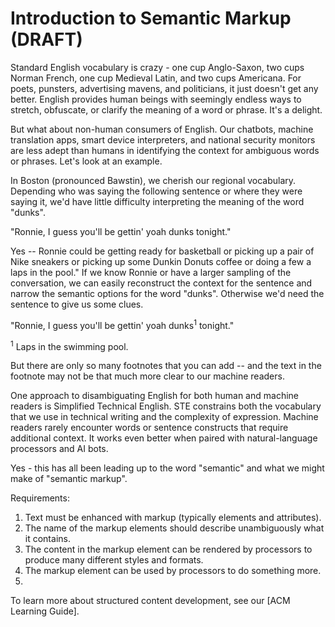 # Introduction to Semantic Markup (DRAFT)

Standard English vocabulary is crazy - one cup Anglo-Saxon, two cups Norman French, one cup Medieval Latin, and two cups Americana. For poets, punsters, advertising mavens, and politicians, it just doesn't get any better. English provides human beings with seemingly endless ways to stretch, obfuscate, or clarify the meaning of a word or phrase. It's a delight.   

But what about non-human consumers of English. Our chatbots, machine translation apps, smart device interpreters, and national security monitors are less adept than humans in identifying the context for ambiguous words or phrases. Let's look at an  example.  

In Boston (pronounced Bawstin), we cherish our regional vocabulary. Depending who was saying the following sentence or where they were saying it, we'd have little difficulty interpreting the meaning of the word "dunks".   

"Ronnie, I guess you'll be gettin' yoah dunks tonight."

Yes -- Ronnie could be getting ready for basketball or picking up a pair of Nike sneakers or picking up some Dunkin Donuts coffee or doing a few a laps in the pool." If we know Ronnie or have a larger sampling of the conversation, we can easily reconstruct the context for the sentence and narrow the semantic options for the word "dunks". Otherwise we'd need the sentence to give us some clues. 

"Ronnie, I guess you'll be gettin' yoah dunks<sup>1</sup> tonight."

<sup>1</sup> Laps in the swimming pool.

But there are only so many footnotes that you can add -- and the text in the footnote may not be that much more clear to our machine readers.  

One approach to disambiguating English for both human and machine readers is Simplified Technical English. STE constrains both the vocabulary that we use in technical writing and the complexity of expression. Machine readers rarely encounter  words or sentence constructs that require additional context. It works even better when paired with natural-language processors and AI bots. 

Yes - this has all been leading up to the word "semantic" and what we might make of "semantic markup".

Requirements:

1. Text must be enhanced with markup (typically elements and attributes).
2. The name of the markup elements should describe unambiguously what it contains. 
3. The content in the markup element can be rendered by processors to produce many different styles and formats.
4. The markup element can be used by processors to do something more.
5.  




To learn more about structured content development, see our [ACM Learning Guide]. 
 
       



